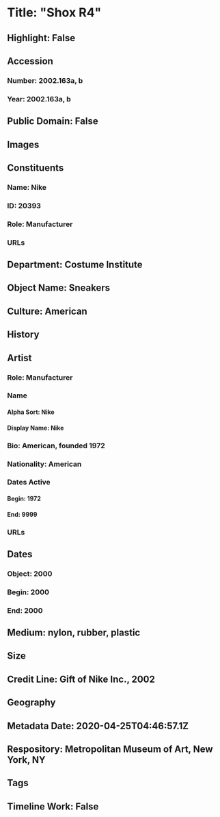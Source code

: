 # Title: "Shox R4"
## Highlight: False
## Accession
### Number: 2002.163a, b
### Year: 2002.163a, b
## Public Domain: False
## Images
## Constituents
### Name: Nike
### ID: 20393
### Role: Manufacturer
### URLs
## Department: Costume Institute
## Object Name: Sneakers
## Culture: American
## History
## Artist
### Role: Manufacturer
### Name
#### Alpha Sort: Nike
#### Display Name: Nike
### Bio: American, founded 1972
### Nationality: American
### Dates Active
#### Begin: 1972
#### End: 9999
### URLs
## Dates
### Object: 2000
### Begin: 2000
### End: 2000
## Medium: nylon, rubber, plastic
## Size
## Credit Line: Gift of Nike Inc., 2002
## Geography
## Metadata Date: 2020-04-25T04:46:57.1Z
## Respository: Metropolitan Museum of Art, New York, NY
## Tags
## Timeline Work: False